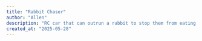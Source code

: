 ```yaml
---
title: "Rabbit Chaser"
author: "Allen"
description: "RC car that can outrun a rabbit to stop them from eating stuff in my garden"
created_at: "2025-05-28"
---
```

